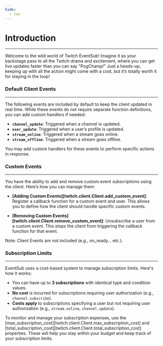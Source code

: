 ```yaml
---
hide:
  - toc
---
```


# Introduction
___

Welcome to the wild world of Twitch EventSub! Imagine it as your backstage pass to all the Twitch drama and excitement,
where you can get live updates faster than you can say "PogChamp!" Just a heads-up,
keeping up with all the action might come with a cost, but it’s totally worth it for staying in the loop!

### Default Client Events
___

The following events are included by default to keep the client updated in real time. While these events 
do not require separate function definitions, you can add custom handlers if needed:

- **`channel_update`**: Triggered when a channel is updated.
- **`user_update`**: Triggered when a user’s profile is updated.
- **`stream_online`**: Triggered when a stream goes online.
- **`stream_offline`**: Triggered when a stream goes offline.

You may add custom handlers for these events to perform specific actions in response.

### Custom Events
___

You have the ability to add and remove custom event subscriptions using the client. Here’s how you can manage them:

- **[Adding Custom Events][twitch.client.Client.add_custom_event]**: Register a callback function for a 
custom event and user. This allows you to define how the client should handle specific custom events.

- **[Removing Custom Events][twitch.client.Client.remove_custom_event]**: Unsubscribe a user from a custom event.
This stops the client from triggering the callback function for that event.

Note: Client Events are not included (e.g., on_ready… etc.).

### Subscription Limits
___

EventSub uses a cost-based system to manage subscription limits. Here's how it works:

- You can have up to **3 subscriptions** with identical type and condition values.
- **No cost** is incurred for subscriptions requiring user authorization (e.g., `channel.subscribe`).
- **Costs apply** to subscriptions specifying a user but not requiring user authorization 
(e.g., `stream.online`, `channel.update`).


To monitor and manage your subscription expenses, use the 
[max_subscription_cost][twitch.client.Client.max_subscription_cost] and
[total_subscription_cost][twitch.client.Client.total_subscription_cost]
properties. These will help you stay within your budget and keep track of your subscription limits.
